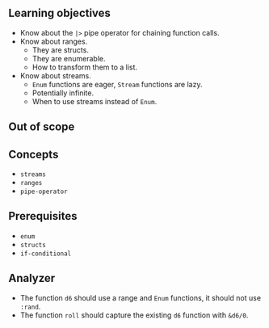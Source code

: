 ## Learning objectives

- Know about the `|>` pipe operator for chaining function calls.
- Know about ranges.
  - They are structs.
  - They are enumerable.
  - How to transform them to a list.
- Know about streams.
  - `Enum` functions are eager, `Stream` functions are lazy.
  - Potentially infinite.
  - When to use streams instead of `Enum`.

## Out of scope

## Concepts

- `streams`
- `ranges`
- `pipe-operator`

## Prerequisites

- `enum`
- `structs`
- `if-conditional`

## Analyzer

- The function `d6` should use a range and `Enum` functions, it should not use `:rand`.
- The function `roll` should capture the existing `d6` function with `&d6/0`.
